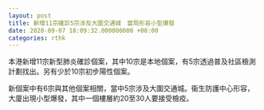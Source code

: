 ```yaml
---
layout: post
title: 新增11宗確診5宗涉及大圍交通城　當局形容小型爆發
date: 2020-09-07 18:09:32.000000000 +08:00
categories: rthk
---
```


本港新增11宗新型肺炎確診個案，其中10宗是本地個案，有5宗透過普及社區檢測計劃找出。另有少於10宗初步陽性個案。

新個案中有6宗與其他個案相關，當中5宗涉及大圍交通城。衞生防護中心形容，大廈出現小型爆發，其中一個樓層約20至30人要接受檢疫。
